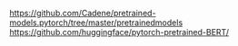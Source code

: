

<!--
 * @version:
 * @Author:  StevenJokess https://github.com/StevenJokess
 * @Date: 2020-12-07 14:02:32
 * @LastEditors:  StevenJokess https://github.com/StevenJokess
 * @LastEditTime: 2020-12-07 14:04:19
 * @Description:
 * @TODO::
 * @Reference:如何高效地学习pytorch？ - Yulong的回答 - 知乎
https://www.zhihu.com/question/310782630/answer/590483854
-->
https://github.com/Cadene/pretrained-models.pytorch/tree/master/pretrainedmodels
https://github.com/huggingface/pytorch-pretrained-BERT/
